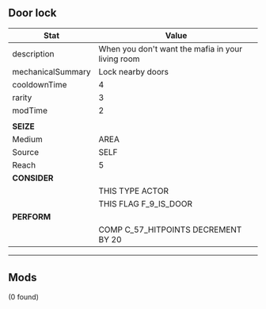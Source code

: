

## **Door lock**
| Stat | Value | 
|  --  |  --  | 
| description | When you don't want the mafia in your living room | 
| mechanicalSummary | Lock nearby doors | 
| cooldownTime | 4 | 
| rarity | 3 | 
| modTime | 2 | 
|   |   | 
| **SEIZE** |   | 
| Medium | AREA | 
| Source | SELF | 
| Reach | 5 | 
| **CONSIDER** |   | 
|   | THIS  TYPE  ACTOR | 
|   | THIS  FLAG  F_9_IS_DOOR | 
| **PERFORM** |   | 
|   | COMP  C_57_HITPOINTS  DECREMENT  BY  20 | 

---


######  


## **Mods**
(0 found)

